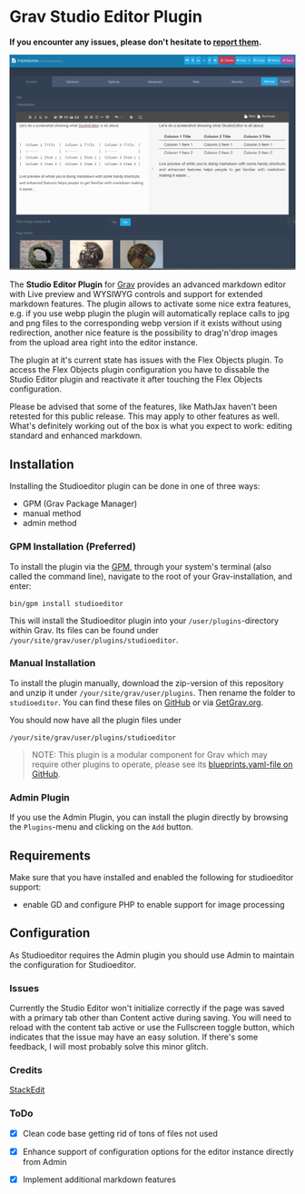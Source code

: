 # Grav Studio Editor Plugin

**If you encounter any issues, please don't hesitate
to [report
them](https://github.com/leotiger/grav-plugin-studioeditor/issues).**

![Screenshot](Screenshot.png)

The **Studio Editor Plugin** for [Grav](http://github.com/getgrav/grav) provides an advanced markdown editor with Live preview and WYSIWYG controls and support for extended markdown features. The plugin allows to activate some nice extra features, e.g. if you use webp plugin the plugin will automatically replace calls to jpg and png files to the corresponding webp version if it exists without using redirection, another nice feature is the possibility to drag'n'drop images from the upload area right into the editor instance.

The plugin at it's current state has issues with the Flex Objects plugin. To access the Flex Objects plugin configuration you have to dissable the Studio Editor plugin and reactivate it after touching the Flex Objects configuration.

Please be advised that some of the features, like MathJax haven't been retested for this public release. This may apply to other features as well. What's definitely working out of the box is what you expect to work: editing standard and enhanced markdown.

## Installation

Installing the Studioeditor plugin can be done in one of three ways:
- GPM (Grav Package Manager)
- manual method
- admin method

### GPM Installation (Preferred)

To install the plugin via the [GPM](http://learn.getgrav.org/advanced/grav-gpm), through your system's terminal (also called the command line),
navigate to the root of your Grav-installation, and enter:

    bin/gpm install studioeditor

This will install the Studioeditor plugin into your `/user/plugins`-directory within Grav. Its files can be found under `/your/site/grav/user/plugins/studioeditor`.

### Manual Installation

To install the plugin manually, download the zip-version of this repository and unzip it under `/your/site/grav/user/plugins`.
Then rename the folder to `studioeditor`. You can find these files on [GitHub](https://github.com/leotiger/grav-plugin-studioeditor) or via [GetGrav.org](http://getgrav.org/downloads/plugins#admin).

You should now have all the plugin files under

    /your/site/grav/user/plugins/studioeditor

> NOTE: This plugin is a modular component for Grav which may require other plugins to operate,
> please see its [blueprints.yaml-file on GitHub](https://github.com/leotiger/grav-plugin-studioeditor/blob/master/blueprints.yaml).

### Admin Plugin

If you use the Admin Plugin, you can install the plugin directly by browsing the `Plugins`-menu and clicking on the `Add` button.

## Requirements

Make sure that you have installed and enabled the following for studioeditor support:

- enable GD and configure PHP to enable support for image processing

## Configuration

As Studioeditor requires the Admin plugin you should use Admin to maintain the configuration for Studioeditor.

### Issues

Currently the Studio Editor won't initialize correctly if the page was saved with a primary tab other than Content active during saving. You will need to reload with the content tab active or use the Fullscreen toggle button, which indicates that the issue may have an easy solution. If there's some feedback, I will most probably solve this minor glitch.

### Credits

[StackEdit](https://stackedit.io)

### ToDo

- [x] Clean code base getting rid of tons of files not used
- [x] Enhance support of configuration options for the editor instance directly from Admin
- [x] Implement additional markdown features

